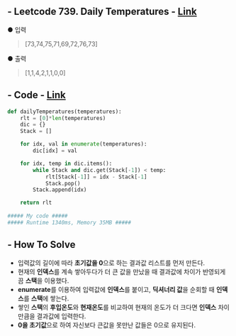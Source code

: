 ## - Leetcode 739. Daily Temperatures - [Link](https://leetcode.com/problems/daily-temperatures/)
● 입력  
> [73,74,75,71,69,72,76,73] 

● 출력
> [1,1,4,2,1,1,0,0]

## - Code - [Link](https://github.com/imtaesuu/AlgorithmPractice_with_Python/blob/main/Stack_and_Queue/Leetcode_Daily_Temperatures/Leetcode_Daily_Temperatures.py)

```python
def dailyTemperatures(temperatures):
    rlt = [0]*len(temperatures)
    dic = {}
    Stack = []

    for idx, val in enumerate(temperatures):
        dic[idx] = val

    for idx, temp in dic.items():
        while Stack and dic.get(Stack[-1]) < temp:
            rlt[Stack[-1]] = idx - Stack[-1]
            Stack.pop()
        Stack.append(idx)

    return rlt
	
##### My code #####
##### Runtime 1340ms, Memory 35MB #####
```

## - **How To Solve**
- 입력값의 길이에 따라 **초기값을 0**으로 하는 결과값 리스트를 먼저 만든다.
- 현재의 **인덱스**를 계속 쌓아두다가 더 큰 값을 만났을 때 결과값에 차이가 반영되게끔 **스택**을 이용했다.
-  **enumerate**를 이용하여 입력값에 **인덱스**를 붙이고, **딕셔너리 값**을 순회할 때 **인덱스**를 **스택**에 쌓는다.
- 쌓인 **스택**의 **후입온도**와 **현재온도**를 비교하여 현재의 온도가 더 크다면 **인덱스** 차이만큼을 결과값에 입력한다.
- **0을 초기값**으로 하여 자신보다 큰값을 못만난 값들은 0으로 유지된다.